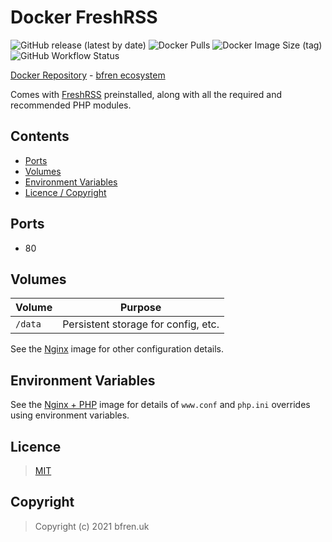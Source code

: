 # Docker FreshRSS

![GitHub release (latest by date)](https://img.shields.io/github/v/release/bfren/docker-freshrss) ![Docker Pulls](https://img.shields.io/docker/pulls/bfren/freshrss?label=pulls) ![Docker Image Size (tag)](https://img.shields.io/docker/image-size/bfren/freshrss/latest?label=size)<br/>
![GitHub Workflow Status](https://img.shields.io/github/workflow/status/bfren/docker-freshrss/dev?label=build)

[Docker Repository](https://hub.docker.com/r/bfren/freshrss) - [bfren ecosystem](https://github.com/bfren/docker)

Comes with [FreshRSS](https://freshrss.org/) preinstalled, along with all the required and recommended PHP modules.

## Contents

* [Ports](#ports)
* [Volumes](#volumes)
* [Environment Variables](#environment-variables)
* [Licence / Copyright](#licence)

## Ports

* 80

## Volumes

| Volume   | Purpose                             |
| -------- | ----------------------------------- |
| `/data`  | Persistent storage for config, etc. |

See the [Nginx](https://github.com/bfren/docker-nginx) image for other configuration details.

## Environment Variables

See the [Nginx + PHP](https://github.com/bfren/docker-nginx-php) image for details of `www.conf` and `php.ini` overrides using environment variables.

## Licence

> [MIT](https://mit.bfren.uk/2021)

## Copyright

> Copyright (c) 2021 bfren.uk
